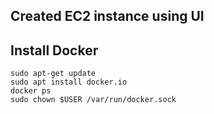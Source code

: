 ## Created EC2 instance using UI

## Install Docker
```
sudo apt-get update
sudo apt install docker.io
docker ps
sudo chown $USER /var/run/docker.sock
```
